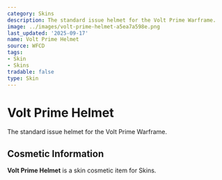 ```yaml
---
category: Skins
description: The standard issue helmet for the Volt Prime Warframe.
image: ../images/volt-prime-helmet-a5ea7a598e.png
last_updated: '2025-09-17'
name: Volt Prime Helmet
source: WFCD
tags:
- Skin
- Skins
tradable: false
type: Skin
---
```


# Volt Prime Helmet

The standard issue helmet for the Volt Prime Warframe.

## Cosmetic Information

**Volt Prime Helmet** is a skin cosmetic item for Skins.

